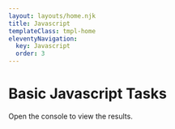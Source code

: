 ```yaml
---
layout: layouts/home.njk
title: Javascript
templateClass: tmpl-home
eleventyNavigation:
  key: Javascript
  order: 3
---
```


<div class="container mt-4">
  <h1>Basic Javascript Tasks</h1>
  <p>Open the console to view the results.</p>
</div>
<script>
  var first_name = 'Alex';
  var last_name = 'Seymour';
  var full_name;
  /*
  Just put something between the comment section.
  */
  // Logs out the message to the console
  full_name = first_name + ' ' + last_name;
  console.log(full_name);
  // Bill
  var pre_tip_total = 35.85;
  var one_percent = pre_tip_total / 100;
  var tip_percent = 15;
  var tip_amount = one_percent * tip_percent;
  console.log(tip_amount);
  tip_amount = tip_amount.toFixed(2); // turns into a string
  bill_total = parseFloat(pre_tip_total) + parseFloat(tip_amount);
  bill_total = bill_total.toFixed(2);
  console.log(bill_total);
  str_message = 'Your food bill was £' + pre_tip_total + ', you have tipped ' + tip_percent + 
                        '% which equals £' + tip_amount + ', bringing your total bill £' + bill_total + '.';
  console.log(str_message);
</script>
